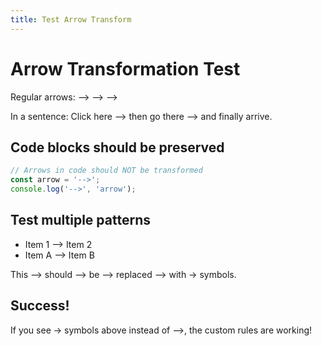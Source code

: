 ```yaml
---
title: Test Arrow Transform
---
```


# Arrow Transformation Test

Regular arrows: --> --> -->

In a sentence: Click here --> then go there --> and finally arrive.

## Code blocks should be preserved

```javascript
// Arrows in code should NOT be transformed
const arrow = '-->';
console.log('-->', 'arrow');
```

## Test multiple patterns

- Item 1 --> Item 2
- Item A --> Item B

This --> should --> be --> replaced --> with → symbols.

## Success!

If you see → symbols above instead of -->, the custom rules are working!